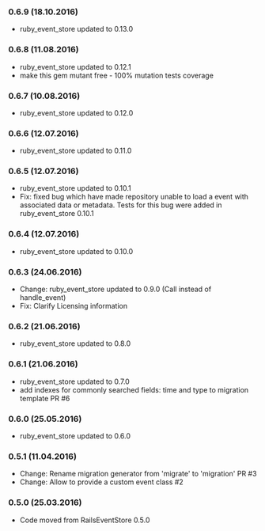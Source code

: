### 0.6.9 (18.10.2016)

* ruby_event_store updated to 0.13.0

### 0.6.8 (11.08.2016)

* ruby_event_store updated to 0.12.1
* make this gem mutant free - 100% mutation tests coverage

### 0.6.7 (10.08.2016)

* ruby_event_store updated to 0.12.0

### 0.6.6 (12.07.2016)

* ruby_event_store updated to 0.11.0

### 0.6.5 (12.07.2016)

* ruby_event_store updated to 0.10.1
* Fix: fixed bug which have made repository unable to load a event with associated data or metadata. Tests for this bug were added in ruby_event_store 0.10.1

### 0.6.4 (12.07.2016)

* ruby_event_store updated to 0.10.0

### 0.6.3 (24.06.2016)

* Change: ruby_event_store updated to 0.9.0 (Call instead of handle_event)
* Fix: Clarify Licensing information

### 0.6.2 (21.06.2016)

* ruby_event_store updated to 0.8.0

### 0.6.1 (21.06.2016)

* ruby_event_store updated to 0.7.0
* add indexes for commonly searched fields: time and type to migration template PR #6

### 0.6.0 (25.05.2016)

* ruby_event_store updated to 0.6.0

### 0.5.1 (11.04.2016)

* Change: Rename migration generator from 'migrate' to 'migration' PR #3
* Change: Allow to provide a custom event class #2


### 0.5.0 (25.03.2016)

* Code moved from RailsEventStore 0.5.0
